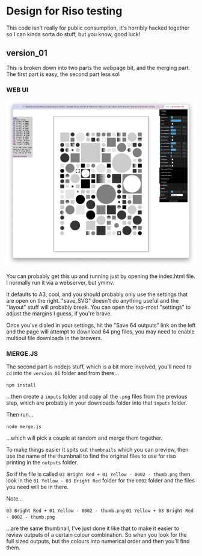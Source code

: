 # Design for Riso testing

This code isn't really for public consumption, it's horribly hacked together so I can kinda sorta do stuff, but you know, good luck!

## version_01

This is broken down into two parts the webpage bit, and the merging part. The first part is easy, the second part less so!

### WEB UI

![Screenshot of the web UI showing the design interface with controls](version_01/Screenshot%202025-06-05%20at%2011.30.45.png)

You can probably get this up and running just by opening the index.html file. I normally run it via a webserver, but ymmv.

It defaults to A3, cool, and you should probably only use the settings that are open on the right. "save_SVG" doesn't do anything useful and the "layout" stuff will probably break. You can open the top-most "settings" to adjust the margins I guess, if you're brave.

Once you've dialed in your settings, hit the "Save 64 outputs" link on the left and the page will attempt to download 64 png files, you may need to enable multipul file downloads in the browers.

### MERGE.JS

The second part is nodejs stuff, which is a bit more involved, you'll need to `cd` into the `version_01` folder and from there...

`npm install`

...then create a `inputs` folder and copy all the `.png` files from the previous step, which are probably in your downloads folder into that `inputs` folder.

Then run...

`node merge.js`

...which will pick a couple at random and merge them together.

To make things easier it spits out `thumbnails` which you can preview, then use the name of the thumbnail to find the original files to use for riso printing in the `outputs` folder.

So if the file is called `03 Bright Red + 01 Yellow - 0002 - thumb.png` then look in the `01 Yellow - 03 Bright Red` folder for the `0002` folder and the files you need will be in there.

Note...

`03 Bright Red + 01 Yellow - 0002 - thumb.png`
`01 Yellow + 03 Bright Red - 0002 - thumb.png`

...are the same thumbnail, I've just done it like that to make it easier to review outputs of a certain colour combination. So when you look for the full sized outputs, but the colours into numerical order and then you'll find them.
